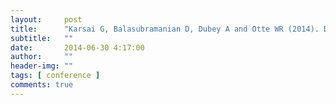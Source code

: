 ```yaml
---
layout:     post
title:      "Karsai G, Balasubramanian D, Dubey A and Otte WR (2014). Distributed and Managed: Research Challenges and Opportunities of the Next Generation Cyber-Physical Systems, In 17th IEEE Symposium on Object/Component/Service-oriented Real-time Distributed Computing., June, 2014."
subtitle:   ""
date:       2014-06-30 4:17:00
author:     ""
header-img: ""
tags: [ conference ]
comments: true
---
```

